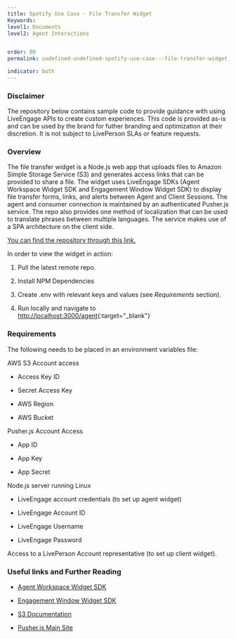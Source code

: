 ```yaml
---
title: Spotify Use Case - File Transfer Widget
Keywords:
level1: Documents
level2: Agent Interactions


order: 80
permalink: undefined-undefined-spotify-use-case---file-transfer-widget.html

indicator: both
---
```


### Disclaimer

The repository below contains sample code to provide guidance with using LiveEngage APIs to create custom experiences. This code is provided as-is and can be used by the brand for futher branding and optimization at their discretion. It is not subject to LivePerson SLAs or feature requests.

### Overview

The file transfer widget is a Node.js web app that uploads files to Amazon Simple Storage Service (S3) and generates access links that can be provided to share a file. The widget uses LiveEngage SDKs (Agent Workspace Widget SDK and Engagement Window Widget SDK) to display file transfer forms, links, and alerts between Agent and Client Sessions. The agent and consumer connection is maintained by an authenticated Pusher.js service. The repo also provides one method of localization that can be used to translate phrases between multiple languages. The service makes use of a SPA architecture on the client side.

[You can find the repository through this link.](https://github.com/cjames1224/filetransferle)

In order to view the widget in action:

1. Pull the latest remote repo.

2. Install NPM Dependencies

3. Create .env with relevant keys and values (see _Requirements_ section).

4. Run locally and navigate to [http://localhost:3000/agent](http://localhost:3000/agent){:target="_blank"}

### Requirements

The following needs to be placed in an environment variables file:

AWS S3 Account access

* Access Key ID

* Secret Access Key

* AWS Region

* AWS Bucket

Pusher.js Account Access

* App ID

* App Key

* App Secret

Node.js server running Linux

* LiveEngage account credentials (to set up agent widget)

* LiveEngage Account ID

* LiveEngage Username

* LiveEngage Password

Access to a LivePerson Account representative (to set up client widget).

### Useful links and Further Reading

* [Agent Workspace Widget SDK](https://developers.liveperson.com/agent-workspace-sdkoverview.html)

* [Engagement Window Widget SDK](https://developers.liveperson.com/rt-interactions-window-sdkoverview.html)

* [S3 Documentation](https://aws.amazon.com/documentation/s3/)

* [Pusher.js Main Site](https://pusher.com/docs/javascript_quick_start)